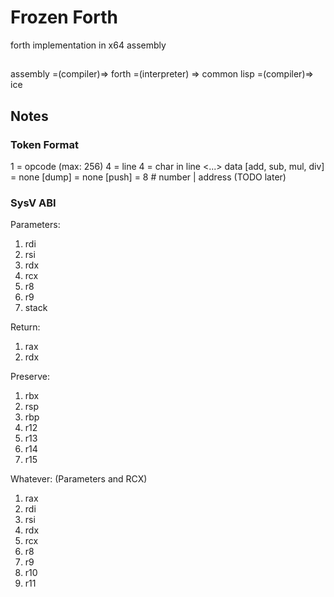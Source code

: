 # Frozen Forth
forth implementation in x64 assembly

## 
assembly =(compiler)=> forth =(interpreter) => common lisp =(compiler)=> ice
## Notes
### Token Format
<bytes>
1 = opcode (max: 256) 
4 = line
4 = char in line
<...> data
[add, sub, mul, div] = none
[dump] = none
[push] = 8 # number | address (TODO later)


### SysV ABI

Parameters:
1. rdi
2. rsi
3. rdx
4. rcx
5. r8
6. r9
7. stack

Return:
1. rax
2. rdx

Preserve:
1. rbx
2. rsp
3. rbp
4. r12
5. r13
6. r14
7. r15

Whatever:
(Parameters and RCX)
1. rax
2. rdi
3. rsi
4. rdx
5. rcx  
6. r8
7. r9
8. r10
9. r11
